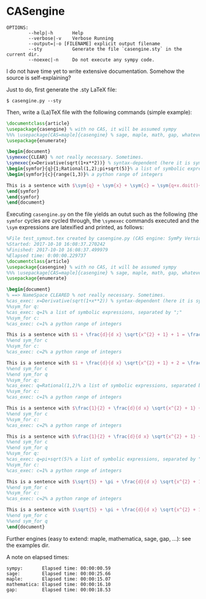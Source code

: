 # CASengine

```
OPTIONS:
        --help|-h       Help
        --verbose|-v    Verbose Running
        --output=|-o [FILENAME] explicit output filename
        --sty           Generate the file `casengine.sty` in the current dir.
        --noexec|-n     Do not execute any sympy code.
```


I do not have time yet to write extensive documentation. Somehow the source is self-explaining?  

Just to do, first generate the .sty LaTeX file:
```
$ casengine.py --sty
```

Then, write a (La)TeX file with the following commands (simple example):

```latex 
\documentclass{article}
\usepackage{casengine} % with no CAS, it will be assumed sympy
%%% \usepackage[CAS=maple]{casengine} % sage, maple, math, gap, whatever (see DEFAULT_OPTIONS in src)
\usepackage{enumerate}

\begin{document}
\symexec{CLEAR} % not really necessary. Sometimes.
\symexec{x=Derivative(sqrt(1+x**2))} % syntax-dependent (here it is sympy)
\begin{symfor}{q}{1;Rational(1,2);pi+sqrt(5)}% a list of symbolic expressions, separated by ";"
\begin{symfor}{c}{range(1,3)}% a python range of integers

This is a sentence with $\sym{q} + \sym{x} + \sym{c} = \sym{q+x.doit()+c}$.
\end{symfor}
\end{symfor}
\end{document}
```

Executing `casengine.py` on the file yields an outut such as the following
(the `symfor` cycles are cycled through,  the `\symexec` commands executed and the `\sym` expressions are latexified and printed, as follows:
```latex
%File test_symout.tex created by casengine.py (CAS engine: SymPy Version 0.7.4.1)
%Started: 2017-10-10 16:08:37.270242
%Finished: 2017-10-10 16:08:37.499979
%Elapsed time: 0:00:00.229737
\documentclass{article}
\usepackage{casengine} % with no CAS, it will be assumed sympy
%%% \usepackage[CAS=maple]{casengine} % sage, maple, math, gap, whatever (see DEFAULT_OPTIONS in src)
\usepackage{enumerate}

\begin{document}
% ==> NameSpace CLEARED % not really necessary. Sometimes.
%cas_exec: x=Derivative(sqrt(1+x**2)) % syntax-dependent (here it is sympy)
%%sym_for q:
%cas_exec: q=1% a list of symbolic expressions, separated by ";"
%%sym_for c:
%cas_exec: c=1% a python range of integers

This is a sentence with $1 + \frac{d}{d x} \sqrt{x^{2} + 1} + 1 = \frac{x}{\sqrt{x^{2} + 1}} + 2$.
%%end sym_for c
%%sym_for c:
%cas_exec: c=2% a python range of integers

This is a sentence with $1 + \frac{d}{d x} \sqrt{x^{2} + 1} + 2 = \frac{x}{\sqrt{x^{2} + 1}} + 3$.
%%end sym_for c
%%end sym_for q
%%sym_for q:
%cas_exec: q=Rational(1,2)% a list of symbolic expressions, separated by ";"
%%sym_for c:
%cas_exec: c=1% a python range of integers

This is a sentence with $\frac{1}{2} + \frac{d}{d x} \sqrt{x^{2} + 1} + 1 = \frac{x}{\sqrt{x^{2} + 1}} + \frac{3}{2}$.
%%end sym_for c
%%sym_for c:
%cas_exec: c=2% a python range of integers

This is a sentence with $\frac{1}{2} + \frac{d}{d x} \sqrt{x^{2} + 1} + 2 = \frac{x}{\sqrt{x^{2} + 1}} + \frac{5}{2}$.
%%end sym_for c
%%end sym_for q
%%sym_for q:
%cas_exec: q=pi+sqrt(5)% a list of symbolic expressions, separated by ";"
%%sym_for c:
%cas_exec: c=1% a python range of integers

This is a sentence with $\sqrt{5} + \pi + \frac{d}{d x} \sqrt{x^{2} + 1} + 1 = \frac{x}{\sqrt{x^{2} + 1}} + 1 + \sqrt{5} + \pi$.
%%end sym_for c
%%sym_for c:
%cas_exec: c=2% a python range of integers

This is a sentence with $\sqrt{5} + \pi + \frac{d}{d x} \sqrt{x^{2} + 1} + 2 = \frac{x}{\sqrt{x^{2} + 1}} + 2 + \sqrt{5} + \pi$.
%%end sym_for c
%%end sym_for q
\end{document}
```

Further engines (easy to extend: maple, mathematica, sage, gap, ...): see the examples dir. 

A note on elapsed times:

```
sympy:       Elapsed time: 00:00:00.59
sage:        Elapsed time: 00:00:25.66
maple:       Elapsed time: 00:00:15.07
mathematica: Elapsed time: 00:00:16.10
gap:         Elapsed time: 00:00:18.53
```



